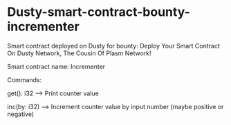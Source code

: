 # Dusty-smart-contract-bounty-incrementer
Smart contract deployed on Dusty for bounty: Deploy Your Smart Contract On Dusty Network, The Cousin Of Plasm Network! 

Smart contract name: Incrementer

Commands:

get(): i32 --> Print counter value

inc(by: i32) --> Increment counter value by input number (maybe positive or negative)
